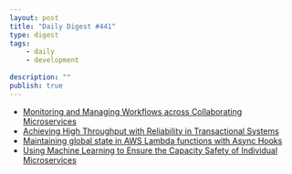 ```yaml
---
layout: post
title: "Daily Digest #441"
type: digest
tags: 
    - daily
    - development
    
description: ""
publish: true
---
```


- [Monitoring and Managing Workflows across Collaborating Microservices](https://www.infoq.com/articles/monitor-workflow-collaborating-microservices/)
- [Achieving High Throughput with Reliability in Transactional Systems](https://www.infoq.com/presentations/architecting-transactional-system/)
- [Maintaining global state in AWS Lambda functions with Async Hooks](https://blog.scottlogic.com/2019/03/04/lambda-global-state.html)
- [Using Machine Learning to Ensure the Capacity Safety of Individual Microservices](https://eng.uber.com/machine-learning-capacity-safety/)
